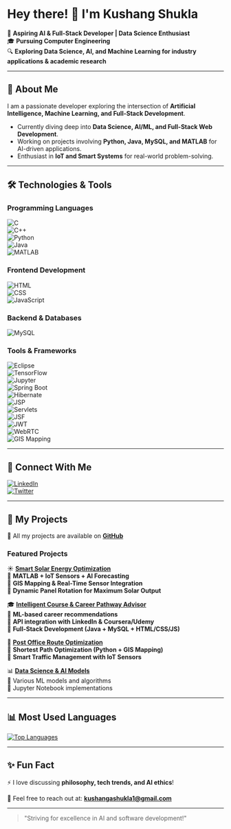 # Hey there! 👋 I'm Kushang Shukla 

🚀 **Aspiring AI & Full-Stack Developer | Data Science Enthusiast**  
🎓 **Pursuing Computer Engineering**  
🔍 **Exploring Data Science, AI, and Machine Learning for industry applications & academic research**  

---

## 🌟 About Me  
I am a passionate developer exploring the intersection of **Artificial Intelligence, Machine Learning, and Full-Stack Development**.  
- Currently diving deep into **Data Science, AI/ML, and Full-Stack Web Development**.  
- Working on projects involving **Python, Java, MySQL, and MATLAB** for AI-driven applications.  
- Enthusiast in **IoT and Smart Systems** for real-world problem-solving.  

---

## 🛠️ Technologies & Tools  
### **Programming Languages**  
![C](https://img.shields.io/badge/C-00599C?style=flat&logo=c&logoColor=white)  
![C++](https://img.shields.io/badge/C++-00599C?style=flat&logo=c%2B%2B&logoColor=white)  
![Python](https://img.shields.io/badge/Python-3776AB?style=flat&logo=python&logoColor=white)  
![Java](https://img.shields.io/badge/Java-ED8B00?style=flat&logo=java&logoColor=white)  
![MATLAB](https://img.shields.io/badge/MATLAB-0076A8?style=flat&logo=mathworks&logoColor=white)  

### **Frontend Development**  
![HTML](https://img.shields.io/badge/HTML5-E34F26?style=flat&logo=html5&logoColor=white)  
![CSS](https://img.shields.io/badge/CSS3-1572B6?style=flat&logo=css3&logoColor=white)  
![JavaScript](https://img.shields.io/badge/JavaScript-F7DF1E?style=flat&logo=javascript&logoColor=black)  

### **Backend & Databases**  
![MySQL](https://img.shields.io/badge/MySQL-4479A1?style=flat&logo=mysql&logoColor=white)  

### **Tools & Frameworks**  
![Eclipse](https://img.shields.io/badge/Eclipse-2C2255?style=flat&logo=eclipse&logoColor=white)  
![TensorFlow](https://img.shields.io/badge/TensorFlow-FF6F00?style=flat&logo=tensorflow&logoColor=white)  
![Jupyter](https://img.shields.io/badge/Jupyter-F37626?style=flat&logo=jupyter&logoColor=white)  
![Spring Boot](https://img.shields.io/badge/Spring_Boot-6DB33F?style=flat&logo=spring-boot&logoColor=white)  
![Hibernate](https://img.shields.io/badge/Hibernate-59666C?style=flat&logo=hibernate&logoColor=white)  
![JSP](https://img.shields.io/badge/JSP-FF7800?style=flat)  
![Servlets](https://img.shields.io/badge/Servlets-4B0082?style=flat)  
![JSF](https://img.shields.io/badge/JSF-008CBA?style=flat)  
![JWT](https://img.shields.io/badge/JWT-000000?style=flat&logo=json-web-tokens&logoColor=white)  
![WebRTC](https://img.shields.io/badge/WebRTC-0088CC?style=flat&logo=webrtc&logoColor=white)  
![GIS Mapping](https://img.shields.io/badge/GIS-1E90FF?style=flat)  

---

## 🔗 Connect With Me  
[![LinkedIn](https://img.shields.io/badge/LinkedIn-0077B5?style=flat&logo=linkedin&logoColor=white)](https://www.linkedin.com/in/kushang-shukla-78570926b/?trk=opento_sprofile_details)  
[![Twitter](https://img.shields.io/badge/Twitter-1DA1F2?style=flat&logo=twitter&logoColor=white)](https://x.com/KushangShukla)  

---

## 📂 My Projects  
📌 All my projects are available on **[GitHub](https://github.com/KushangShukla)**  

### **Featured Projects**    
☀️ **[Smart Solar Energy Optimization](https://github.com/KushangShukla/OptimizingSolarPanelPlacement)**  
🔹 **MATLAB + IoT Sensors + AI Forecasting**  
🔹 **GIS Mapping & Real-Time Sensor Integration**  
🔹 **Dynamic Panel Rotation for Maximum Solar Output**  

🎓 **[Intelligent Course & Career Pathway Advisor](https://github.com/prem412/FutureForge)**  
🔹 **ML-based career recommendations**  
🔹 **API integration with LinkedIn & Coursera/Udemy**  
🔹 **Full-Stack Development (Java + MySQL + HTML/CSS/JS)**  

📍 **[Post Office Route Optimization](https://github.com/KushangShukla/PostOfficeRouteOptimization)**  
🔹 **Shortest Path Optimization (Python + GIS Mapping)**  
🔹 **Smart Traffic Management with IoT Sensors**  

📊 **[Data Science & AI Models]()**  
🔹 Various ML models and algorithms  
🔹 Jupyter Notebook implementations  

<!--📡 **[IoT & Sensors for Smart Systems](https://github.com/YOUR_GITHUB_USERNAME/iot-projects)**  
🔹 IoT-based solutions for automation  -->

---

## 📊 Most Used Languages
[![Top Languages](https://github-readme-stats.vercel.app/api/top-langs/?username=YOUR_GITHUB_USERNAME&layout=compact&theme=radical&langs_count=10)](https://github.com/YOUR_GITHUB_USERNAME)

---

## ✨ Fun Fact  
⚡ I love discussing **philosophy, tech trends, and AI ethics**!  

📩 Feel free to reach out at: **kushangashukla1@gmail.com**  

---

> "Striving for excellence in AI and software development!"


<!--
**KushangShukla/KushangShukla** is a ✨ _special_ ✨ repository because its `README.md` (this file) appears on your GitHub profile.

Here are some ideas to get you started:

- 🔭 I’m currently working on ...
- 🌱 I’m currently learning ...
- 👯 I’m looking to collaborate on ...
- 🤔 I’m looking for help with ...
- 💬 Ask me about ...
- 📫 How to reach me: ...
- 😄 Pronouns: ...
- ⚡ Fun fact: ...
-->
